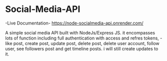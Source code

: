 # Social-Media-API
-Live Documentation- https://node-socialmedia-api.onrender.com/

A simple social media API built with NodeJs/Express JS. it encompasses lots of function including full authentication with access and refres tokens,
-like post, create post, update post, delete post, delete user account, follow user, see followers post and get timeline posts. 
i will still create updates to it.
